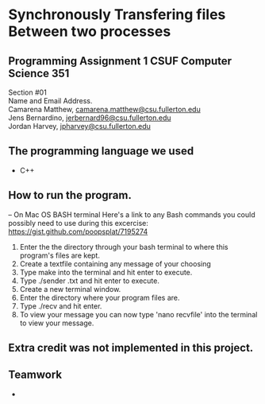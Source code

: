 # Synchronously Transfering files Between two processes
## Programming Assignment 1 CSUF Computer Science 351
Section #01 <br />
Name and Email Address. <br />
Camarena Matthew, camarena.matthew@csu.fullerton.edu <br />
Jens Bernardino, jerbernard96@csu.fullerton.edu <br />
Jordan Harvey, jpharvey@csu.fullerton.edu <br />
## The programming language we used 
* C++
## How to run the program.
– On Mac OS BASH terminal
Here's a link to any Bash commands you could possibly need to use during this excercise: https://gist.github.com/poopsplat/7195274
1. Enter the the directory through your bash terminal to where this program's files are kept.
2. Create a textfile containing any message of your choosing 
3. Type make into the terminal and hit enter to execute.
4. Type ./sender <nameoftextfile>.txt and hit enter to execute.
5. Create a new terminal window.
6. Enter the directory where your program files are. 
7. Type ./recv and hit enter.
8. To view your message you can now type 'nano recvfile' into the terminal to view your message.

## Extra credit was not implemented in this project.

## Teamwork
- 
